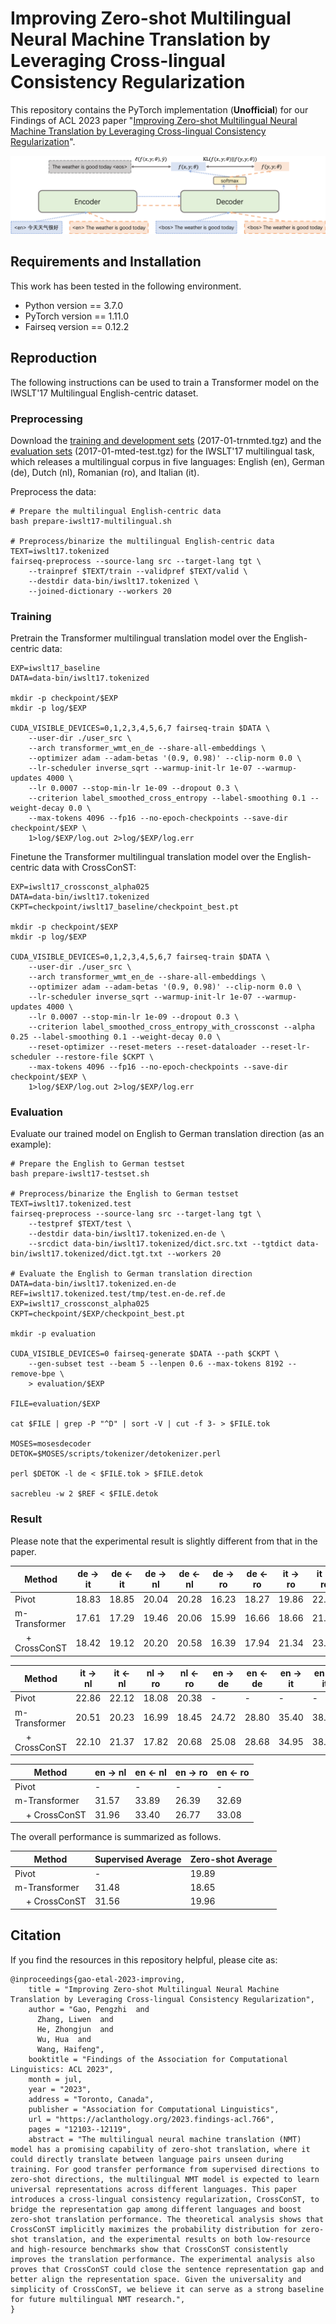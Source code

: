 # Improving Zero-shot Multilingual Neural Machine Translation by Leveraging Cross-lingual Consistency Regularization

This repository contains the PyTorch implementation (**Unofficial**) for our Findings of ACL 2023 paper "[Improving Zero-shot Multilingual Neural Machine Translation by Leveraging Cross-lingual Consistency Regularization](https://arxiv.org/abs/2305.07310)".

![](./figs/crossconst.png)

## Requirements and Installation

This work has been tested in the following environment.

* Python version == 3.7.0
* PyTorch version == 1.11.0
* Fairseq version == 0.12.2


## Reproduction

The following instructions can be used to train a Transformer model on the IWSLT'17 Multilingual English-centric dataset.

### Preprocessing

Download the [training and development sets](https://wit3.fbk.eu/2017-01) (2017-01-trnmted.tgz) and the [evaluation sets](https://wit3.fbk.eu/2017-01-b) (2017-01-mted-test.tgz) for the IWSLT'17 multilingual task, which releases a multilingual corpus in five languages: English (en), German (de), Dutch (nl), Romanian (ro), and Italian (it).

Preprocess the data:

```
# Prepare the multilingual English-centric data
bash prepare-iwslt17-multilingual.sh

# Preprocess/binarize the multilingual English-centric data
TEXT=iwslt17.tokenized
fairseq-preprocess --source-lang src --target-lang tgt \
    --trainpref $TEXT/train --validpref $TEXT/valid \
    --destdir data-bin/iwslt17.tokenized \
    --joined-dictionary --workers 20
```

### Training

Pretrain the Transformer multilingual translation model over the English-centric data:

```
EXP=iwslt17_baseline
DATA=data-bin/iwslt17.tokenized

mkdir -p checkpoint/$EXP
mkdir -p log/$EXP

CUDA_VISIBLE_DEVICES=0,1,2,3,4,5,6,7 fairseq-train $DATA \
    --user-dir ./user_src \
    --arch transformer_wmt_en_de --share-all-embeddings \
    --optimizer adam --adam-betas '(0.9, 0.98)' --clip-norm 0.0 \
    --lr-scheduler inverse_sqrt --warmup-init-lr 1e-07 --warmup-updates 4000 \
    --lr 0.0007 --stop-min-lr 1e-09 --dropout 0.3 \
    --criterion label_smoothed_cross_entropy --label-smoothing 0.1 --weight-decay 0.0 \
    --max-tokens 4096 --fp16 --no-epoch-checkpoints --save-dir checkpoint/$EXP \
    1>log/$EXP/log.out 2>log/$EXP/log.err
```

Finetune the Transformer multilingual translation model over the English-centric data with CrossConST:

```
EXP=iwslt17_crossconst_alpha025
DATA=data-bin/iwslt17.tokenized
CKPT=checkpoint/iwslt17_baseline/checkpoint_best.pt

mkdir -p checkpoint/$EXP
mkdir -p log/$EXP

CUDA_VISIBLE_DEVICES=0,1,2,3,4,5,6,7 fairseq-train $DATA \
    --user-dir ./user_src \
    --arch transformer_wmt_en_de --share-all-embeddings \
    --optimizer adam --adam-betas '(0.9, 0.98)' --clip-norm 0.0 \
    --lr-scheduler inverse_sqrt --warmup-init-lr 1e-07 --warmup-updates 4000 \
    --lr 0.0007 --stop-min-lr 1e-09 --dropout 0.3 \
    --criterion label_smoothed_cross_entropy_with_crossconst --alpha 0.25 --label-smoothing 0.1 --weight-decay 0.0 \
    --reset-optimizer --reset-meters --reset-dataloader --reset-lr-scheduler --restore-file $CKPT \
    --max-tokens 4096 --fp16 --no-epoch-checkpoints --save-dir checkpoint/$EXP \
    1>log/$EXP/log.out 2>log/$EXP/log.err
```

### Evaluation

Evaluate our trained model on English to German translation direction (as an example):

```
# Prepare the English to German testset
bash prepare-iwslt17-testset.sh

# Preprocess/binarize the English to German testset
TEXT=iwslt17.tokenized.test
fairseq-preprocess --source-lang src --target-lang tgt \
    --testpref $TEXT/test \
    --destdir data-bin/iwslt17.tokenized.en-de \
    --srcdict data-bin/iwslt17.tokenized/dict.src.txt --tgtdict data-bin/iwslt17.tokenized/dict.tgt.txt --workers 20

# Evaluate the English to German translation direction
DATA=data-bin/iwslt17.tokenized.en-de
REF=iwslt17.tokenized.test/tmp/test.en-de.ref.de
EXP=iwslt17_crossconst_alpha025
CKPT=checkpoint/$EXP/checkpoint_best.pt

mkdir -p evaluation

CUDA_VISIBLE_DEVICES=0 fairseq-generate $DATA --path $CKPT \
    --gen-subset test --beam 5 --lenpen 0.6 --max-tokens 8192 --remove-bpe \
    > evaluation/$EXP

FILE=evaluation/$EXP

cat $FILE | grep -P "^D" | sort -V | cut -f 3- > $FILE.tok

MOSES=mosesdecoder
DETOK=$MOSES/scripts/tokenizer/detokenizer.perl

perl $DETOK -l de < $FILE.tok > $FILE.detok

sacrebleu -w 2 $REF < $FILE.detok
```

### Result

Please note that the experimental result is slightly different from that in the paper.

| Method | de -> it | de <- it | de -> nl | de <- nl | de -> ro | de <- ro | it -> ro | it <- ro |
| --- | --- | --- | --- | --- | --- | --- | --- | --- |
| Pivot | 18.83 | 18.85 | 20.04 | 20.28 | 16.23 | 18.27 | 19.86 | 22.93 |
| m-Transformer | 17.61 | 17.29 | 19.46 | 20.06 | 15.99 | 16.66 | 18.66 | 21.85 |
| &emsp; + CrossConST | 18.42 | 19.12 | 20.20 | 20.58 | 16.39 | 17.94 | 21.34 | 23.53 |

| Method | it -> nl | it <- nl | nl -> ro | nl <- ro | en -> de | en <- de | en -> it | en <- it |
| --- | --- | --- | --- | --- | --- | --- | --- | --- |
| Pivot | 22.86 | 22.12 | 18.08 | 20.38 | - | - | - | - |
| m-Transformer | 20.51 | 20.23 | 16.99 | 18.45 | 24.72 | 28.80 | 35.40 | 38.41 |
| &emsp; + CrossConST | 22.10 | 21.37 | 17.82 | 20.68 | 25.08 | 28.68 | 34.95 | 38.56 |

| Method | en -> nl | en <- nl | en -> ro | en <- ro |
| --- | --- | --- | --- | --- |
| Pivot | - | - | - | - |
| m-Transformer | 31.57 | 33.89 | 26.39 | 32.69 |
| &emsp; + CrossConST | 31.96 | 33.40 | 26.77 | 33.08 |

The overall performance is summarized as follows.

| Method | Supervised Average | Zero-shot Average | 
| --- | --- | --- |
| Pivot | - | 19.89 |
| m-Transformer | 31.48 | 18.65 |
| &emsp; + CrossConST | 31.56 | 19.96 |

## Citation

If you find the resources in this repository helpful, please cite as:
```
@inproceedings{gao-etal-2023-improving,
    title = "Improving Zero-shot Multilingual Neural Machine Translation by Leveraging Cross-lingual Consistency Regularization",
    author = "Gao, Pengzhi  and
      Zhang, Liwen  and
      He, Zhongjun  and
      Wu, Hua  and
      Wang, Haifeng",
    booktitle = "Findings of the Association for Computational Linguistics: ACL 2023",
    month = jul,
    year = "2023",
    address = "Toronto, Canada",
    publisher = "Association for Computational Linguistics",
    url = "https://aclanthology.org/2023.findings-acl.766",
    pages = "12103--12119",
    abstract = "The multilingual neural machine translation (NMT) model has a promising capability of zero-shot translation, where it could directly translate between language pairs unseen during training. For good transfer performance from supervised directions to zero-shot directions, the multilingual NMT model is expected to learn universal representations across different languages. This paper introduces a cross-lingual consistency regularization, CrossConST, to bridge the representation gap among different languages and boost zero-shot translation performance. The theoretical analysis shows that CrossConST implicitly maximizes the probability distribution for zero-shot translation, and the experimental results on both low-resource and high-resource benchmarks show that CrossConST consistently improves the translation performance. The experimental analysis also proves that CrossConST could close the sentence representation gap and better align the representation space. Given the universality and simplicity of CrossConST, we believe it can serve as a strong baseline for future multilingual NMT research.",
}
```
